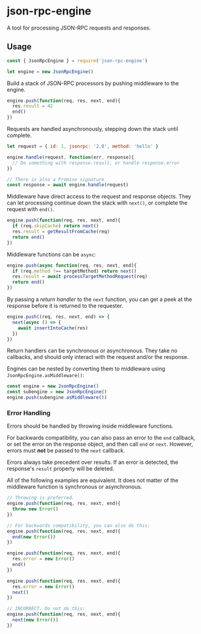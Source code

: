 # json-rpc-engine

A tool for processing JSON-RPC requests and responses.

## Usage

```js
const { JsonRpcEngine } = require('json-rpc-engine')

let engine = new JsonRpcEngine()
```

Build a stack of JSON-RPC processors by pushing middleware to the engine.

```js
engine.push(function(req, res, next, end){
  res.result = 42
  end()
})
```

Requests are handled asynchronously, stepping down the stack until complete.

```js
let request = { id: 1, jsonrpc: '2.0', method: 'hello' }

engine.handle(request, function(err, response){
  // Do something with response.result, or handle response.error
})

// There is also a Promise signature
const response = await engine.handle(request)
```

Middleware have direct access to the request and response objects.
They can let processing continue down the stack with `next()`, or complete the request with `end()`.

```js
engine.push(function(req, res, next, end){
  if (req.skipCache) return next()
  res.result = getResultFromCache(req)
  return end()
})
```

Middleware functions can be `async`:

```js
engine.push(async function(req, res, next, end){
  if (req.method !== targetMethod) return next()
  res.result = await processTargetMethodRequest(req)
  return end()
})
```

By passing a _return handler_ to the `next` function, you can get a peek at the response before it is returned to the requester.

```js
engine.push((req, res, next, end) => {
  next(async () => {
    await insertIntoCache(res)
  })
})
```

Return handlers can be synchronous or asynchronous.
They take no callbacks, and should only interact with the request and/or the response.

Engines can be nested by converting them to middleware using `JsonRpcEngine.asMiddleware()`:

```js
const engine = new JsonRpcEngine()
const subengine = new JsonRpcEngine()
engine.push(subengine.asMiddleware())
```

### Error Handling

Errors should be handled by throwing inside middleware functions.

For backwards compatibility, you can also pass an error to the `end` callback,
or set the error on the response object, and then call `end` or `next`.
However, errors must **not** be passed to the `next` callback.

Errors always take precedent over results.
If an error is detected, the response's `result` property will be deleted.

All of the following examples are equivalent.
It does not matter of the middleware function is synchronous or asynchronous.

```js
// Throwing is preferred.
engine.push(function(req, res, next, end){
  throw new Error()
})

// For backwards compatibility, you can also do this:
engine.push(function(req, res, next, end){
  end(new Error())
})

engine.push(function(req, res, next, end){
  res.error = new Error()
  end()
})

engine.push(function(req, res, next, end){
  res.error = new Error()
  next()
})

// INCORRECT. Do not do this:
engine.push(function(req, res, next, end){
  next(new Error())
})
```
